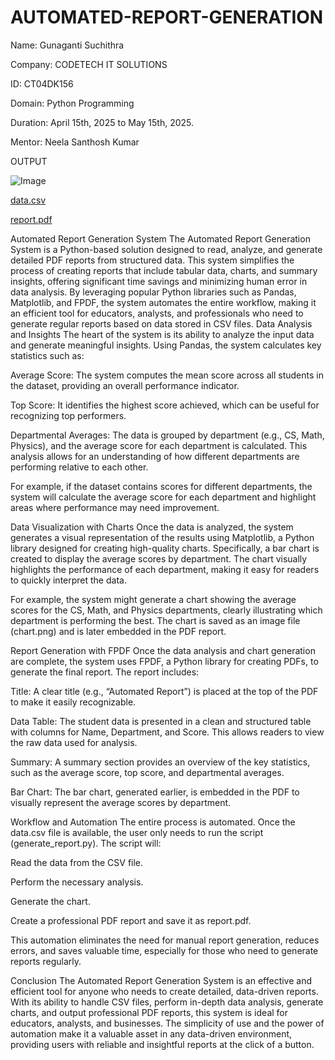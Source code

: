 # AUTOMATED-REPORT-GENERATION

Name: Gunaganti Suchithra

Company: CODETECH IT SOLUTIONS

ID: CT04DK156

Domain: Python Programming

Duration: April 15th, 2025 to May 15th, 2025.

Mentor: Neela Santhosh Kumar

OUTPUT

![Image](https://github.com/user-attachments/assets/af953336-3d91-44a3-b2fd-d6aca2e550ea)

[data.csv](https://github.com/user-attachments/files/19811818/data.csv)

[report.pdf](https://github.com/user-attachments/files/19811819/report.pdf)



Automated Report Generation System
The Automated Report Generation System is a Python-based solution designed to read, analyze, and generate detailed PDF reports from structured data. This system simplifies the process of creating reports that include tabular data, charts, and summary insights, offering significant time savings and minimizing human error in data analysis. By leveraging popular Python libraries such as Pandas, Matplotlib, and FPDF, the system automates the entire workflow, making it an efficient tool for educators, analysts, and professionals who need to generate regular reports based on data stored in CSV files.
Data Analysis and Insights
The heart of the system is its ability to analyze the input data and generate meaningful insights. Using Pandas, the system calculates key statistics such as:

Average Score: The system computes the mean score across all students in the dataset, providing an overall performance indicator.

Top Score: It identifies the highest score achieved, which can be useful for recognizing top performers.

Departmental Averages: The data is grouped by department (e.g., CS, Math, Physics), and the average score for each department is calculated. This analysis allows for an understanding of how different departments are performing relative to each other.

For example, if the dataset contains scores for different departments, the system will calculate the average score for each department and highlight areas where performance may need improvement.

Data Visualization with Charts
Once the data is analyzed, the system generates a visual representation of the results using Matplotlib, a Python library designed for creating high-quality charts. Specifically, a bar chart is created to display the average scores by department. The chart visually highlights the performance of each department, making it easy for readers to quickly interpret the data.

For example, the system might generate a chart showing the average scores for the CS, Math, and Physics departments, clearly illustrating which department is performing the best. The chart is saved as an image file (chart.png) and is later embedded in the PDF report.

Report Generation with FPDF
Once the data analysis and chart generation are complete, the system uses FPDF, a Python library for creating PDFs, to generate the final report. The report includes:

Title: A clear title (e.g., “Automated Report”) is placed at the top of the PDF to make it easily recognizable.

Data Table: The student data is presented in a clean and structured table with columns for Name, Department, and Score. This allows readers to view the raw data used for analysis.

Summary: A summary section provides an overview of the key statistics, such as the average score, top score, and departmental averages.

Bar Chart: The bar chart, generated earlier, is embedded in the PDF to visually represent the average scores by department.

Workflow and Automation
The entire process is automated. Once the data.csv file is available, the user only needs to run the script (generate_report.py). The script will:

Read the data from the CSV file.

Perform the necessary analysis.

Generate the chart.

Create a professional PDF report and save it as report.pdf.

This automation eliminates the need for manual report generation, reduces errors, and saves valuable time, especially for those who need to generate reports regularly.

Conclusion
The Automated Report Generation System is an effective and efficient tool for anyone who needs to create detailed, data-driven reports. With its ability to handle CSV files, perform in-depth data analysis, generate charts, and output professional PDF reports, this system is ideal for educators, analysts, and businesses. The simplicity of use and the power of automation make it a valuable asset in any data-driven environment, providing users with reliable and insightful reports at the click of a button.
